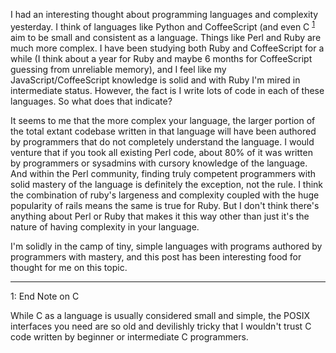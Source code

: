 I had an interesting thought about programming languages and complexity yesterday.  I think of languages like Python and CoffeeScript (and even C <sup>[1](#endnote1)</sup> aim to be small and consistent as a language.  Things like Perl and Ruby are much more complex.  I have been studying both Ruby and CoffeeScript for a while  (I think about a year for Ruby and maybe 6 months for CoffeeScript guessing from unreliable memory), and I feel like my JavaScript/CoffeeScript knowledge is solid and with Ruby I'm mired in intermediate status. However, the fact is I write lots of code in each of these languages.  So what does that indicate?

It seems to me that the more complex your language, the larger portion of the total extant codebase written in that language will have been authored by programmers that do not completely understand the language.  I would venture that if you took all existing Perl code, about 80% of it was written by programmers or sysadmins with cursory knowledge of the language.  And within the Perl community, finding truly competent programmers with solid mastery of the language is definitely the exception, not the rule.  I think the combination of ruby's largeness and complexity coupled with the huge popularity of rails means the same is true for Ruby.  But I don't think there's anything about Perl or Ruby that makes it this way other than just it's the nature of having complexity in your language.

I'm solidly in the camp of tiny, simple languages with programs authored by programmers with mastery, and this post has been interesting food for thought for me on this topic.

<hr>

<aside id="endnote1">
1: End Note on C

While C as a language is usually considered small and simple, the POSIX interfaces you need are so old and devilishly tricky that I wouldn't trust C code written by beginner or intermediate C programmers.
</aside>
